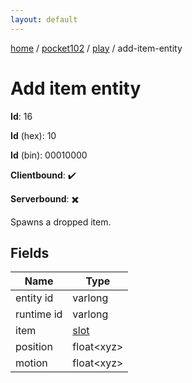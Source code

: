 ```yaml
---
layout: default
---
```


[home](/)  /  [pocket102](/protocol/pocket102)  /  [play](/protocol/pocket102/play)  /  add-item-entity

# Add item entity

**Id**: 16

**Id** (hex): 10

**Id** (bin): 00010000

**Clientbound**: ✔️

**Serverbound**: ✖️

Spawns a dropped item.

## Fields

Name | Type
---|---
entity id | varlong
runtime id | varlong
item | [slot](/protocol/pocket102/types/slot)
position | float&lt;xyz&gt;
motion | float&lt;xyz&gt;
